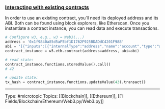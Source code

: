 ### [Interacting with existing contracts](https://web3py.readthedocs.io/en/v5/examples.html#id10)[](https://web3py.readthedocs.io/en/v5/examples.html#interacting-with-existing-contracts "Permalink to this headline")

In order to use an existing contract, you’ll need its deployed address and its ABI. Both can be found using block explorers, like Etherscan. Once you instantiate a contract instance, you can read data and execute transactions.

```python
# Configure w3, e.g., w3 = Web3(...)
address = '0x1f9840a85d5aF5bf1D1762F925BDADdC4201F988'
abi = '[{"inputs":[{"internalType":"address","name":"account","type":"address"},{"internalType":"address","name":"minter_","type":"address"},...'
contract_instance = w3.eth.contract(address=address, abi=abi)

# read state:
contract_instance.functions.storedValue().call()
# 42

# update state:
tx_hash = contract_instance.functions.updateValue(43).transact()
```
___
Type: #microtopic 
Topics: [[Blockchain]], [[Ethereum]], [[1 Fields/Blockchain/Ethereum/Web3.py/Web3.py]]

